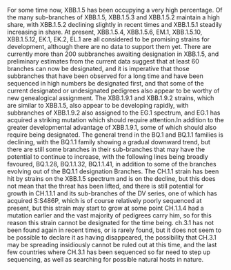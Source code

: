 For some time now, XBB.1.5 has been occupying a very high percentage.
Of the many sub-branches of XBB.1.5, XBB.1.5.3 and XBB.1.5.2 maintain a high share, with XBB.1.5.2 declining slightly in recent times and XBB.1.5.1 steadily increasing in share.
At present, XBB.1.5.4, XBB.1.5.6, EM.1, XBB.1.5.10, XBB.1.5.12, EK.1, EK.2, EL.1 are all considered to be promising strains for development, although there are no data to support them yet.
There are currently more than 200 subbranches awaiting designation in XBB.1.5, and preliminary estimates from the current data suggest that at least 60 branches can now be designated, and it is imperative that those subbranches that have been observed for a long time and have been sequenced in high numbers be designated first, and that some of the current designated or undesignated pedigrees also appear to be worthy of new genealogical assignment.
The XBB.1.9.1 and XBB.1.9.2 strains, which are similar to XBB.1.5, also appear to be developing rapidly, with subbranches of XBB.1.9.2 also assigned to the EG.1 spectrum, and EG.1 has acquired a striking mutation which should require attention.In addition to the greater developmental advantage of XBB.1.9.1, some of which should also require being designated.
The general trend in the BQ.1 and BQ.1.1 families is declining, with the BQ.1.1 family showing a gradual downward trend, but there are still some branches in their sub-branches that may have the potential to continue to increase, with the following lines being broadly favoured, BQ.1.28, BQ.1.1.32, BQ.1.1.41, in addition to some of the branches evolving out of the BQ.1.1 designation Branches.
The CH.1.1 strain has been hit by strains on the XBB.1.5 spectrum and is on the decline, but this does not mean that the threat has been lifted, and there is still potential for growth in CH.1.1.1 and its sub-branches of the DV series, one of which has acquired S:S486P, which is of course relatively poorly sequenced at present, but this strain may start to grow at some point CH.1.1.4 had a mutation earlier and the vast majority of pedigrees carry him, so for this reason this strain cannot be designated for the time being. ch.3.1 has not been found again in recent times, or is rarely found, but it does not seem to be possible to declare it as having disappeared, the possibility that CH.3.1 may be spreading insidiously cannot be ruled out at this time, and the last few countries where CH.3.1 has been sequenced so far need to step up sequencing, as well as searching for possible natural hosts in nature.

